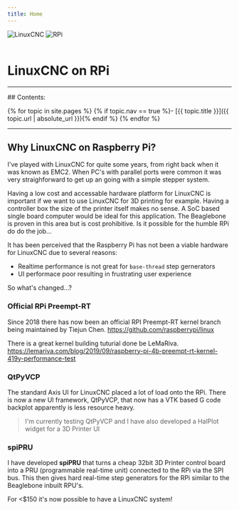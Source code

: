 ```yaml
---
title: Home
---
```


<div> 
    <img src="{{ '/images/linuxcnc-wizard.gif' | absolute_url }}" alt="LinuxCNC">
    <img src="{{ '/images/RaspberryPi.jpg' | absolute_url }}" alt="RPi">
	<br>
	<br>
</div>

# LinuxCNC on RPi 

---

<div class="toc" markdown="1">
## Contents:

{% for topic in site.pages %}
{% if topic.nav == true %}- [{{ topic.title }}]({{ topic.url | absolute_url }}){% endif %}
{% endfor %}
</div>

---

## Why LinuxCNC on Raspberry Pi?

I've played with LinuxCNC for quite some years, from right back when it was known as EMC2. When PC's with parallel ports were common it was very straighforward to get up an going with a simple stepper system.

Having a low cost and accessable hardware platform for LinuxCNC is important if we want to use LinuxCNC for 3D printing for example. Having a controller box the size of the printer itself makes no sense. A SoC based single board computer would be ideal for this application. The Beaglebone is proven in this area but is cost prohibitive. Is it possible for the humble RPi do do the job...

It has been perceived that the Raspberry Pi has not been a viable hardware for LinuxCNC due to several reasons:

- Realtime performance is not great for `base-thread` step gernerators
- UI performace poor resulting in frustrating user experience

So what's changed...? 

### Official RPi Preempt-RT

Since 2018 there has now been an official RPI Preempt-RT kernel branch being maintained by Tiejun Chen. <https://github.com/raspberrypi/linux>

There is a great kernel building tuturial done be LeMaRiva. <https://lemariva.com/blog/2019/09/raspberry-pi-4b-preempt-rt-kernel-419y-performance-test>

### QtPyVCP

The standard Axis UI for LinuxCNC placed a lot of load onto the RPi. There is now a new UI framework, QtPyVCP, that now has a VTK based G code backplot apparently is less resource heavy.

> I'm currently testing QtPyVCP and I have also developed a HalPlot widget for a 3D Printer UI

### spiPRU

I have developed **spiPRU** that turns a cheap 32bit 3D Printer control board into a PRU (programmable real-time unit) connected to the RPi via the SPI bus. This then gives hard real-time step generators for the RPi similar to the Beaglebone inbuilt RPU's.

For <$150 it's now possible to have a LinuxCNC system!